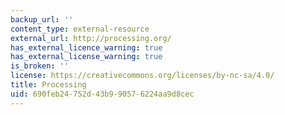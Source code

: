 ```yaml
---
backup_url: ''
content_type: external-resource
external_url: http://processing.org/
has_external_licence_warning: true
has_external_license_warning: true
is_broken: ''
license: https://creativecommons.org/licenses/by-nc-sa/4.0/
title: Processing
uid: 690feb24-752d-43b9-9057-6224aa9d8cec
---
```

